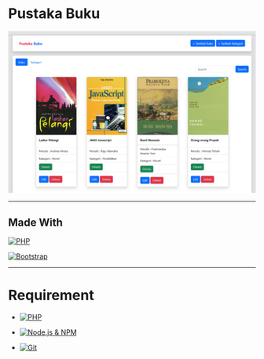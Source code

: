 
# Pustaka Buku

![App Screenshot](./upload/index.png)

---

## Made With
[![PHP](https://img.shields.io/badge/PHP-777BB4?style=for-the-badge&logo=php&logoColor=white)](https://www.php.net)

[![Bootstrap](https://img.shields.io/badge/Bootstrap-7952B3?style=for-the-badge&logo=bootstrap&logoColor=white)](https://getbootstrap.com)



---

# Requirement

- [![PHP](https://img.shields.io/badge/PHP-%3E%3D%208.2-blue?style=for-the-badge&logo=php&logoColor=white)](https://www.php.net/downloads.php)

- [![Node.js & NPM](https://img.shields.io/badge/Node.js-%3E%3D%2016-green?style=for-the-badge&logo=node.js&logoColor=white)](https://nodejs.org/en/download/)

- [![Git](https://img.shields.io/badge/Git-2.30%2B-orange?style=for-the-badge&logo=git&logoColor=white)](https://git-scm.com/downloads)

